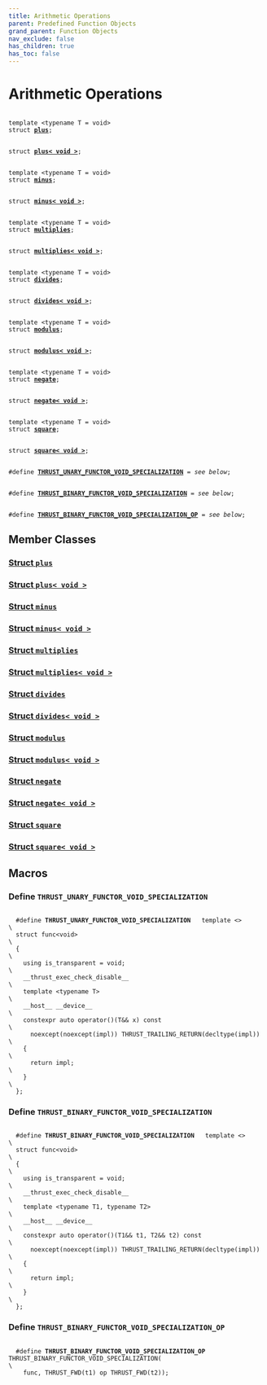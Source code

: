 ```yaml
---
title: Arithmetic Operations
parent: Predefined Function Objects
grand_parent: Function Objects
nav_exclude: false
has_children: true
has_toc: false
---
```


# Arithmetic Operations

<code class="doxybook">
<span>template &lt;typename T = void&gt;</span>
<span>struct <b><a href="/thrust/api/classes/structplus.html">plus</a></b>;</span>
<br>
<span>struct <b><a href="/thrust/api/classes/structplus_3_01void_01_4.html">plus&lt; void &gt;</a></b>;</span>
<br>
<span>template &lt;typename T = void&gt;</span>
<span>struct <b><a href="/thrust/api/classes/structminus.html">minus</a></b>;</span>
<br>
<span>struct <b><a href="/thrust/api/classes/structminus_3_01void_01_4.html">minus&lt; void &gt;</a></b>;</span>
<br>
<span>template &lt;typename T = void&gt;</span>
<span>struct <b><a href="/thrust/api/classes/structmultiplies.html">multiplies</a></b>;</span>
<br>
<span>struct <b><a href="/thrust/api/classes/structmultiplies_3_01void_01_4.html">multiplies&lt; void &gt;</a></b>;</span>
<br>
<span>template &lt;typename T = void&gt;</span>
<span>struct <b><a href="/thrust/api/classes/structdivides.html">divides</a></b>;</span>
<br>
<span>struct <b><a href="/thrust/api/classes/structdivides_3_01void_01_4.html">divides&lt; void &gt;</a></b>;</span>
<br>
<span>template &lt;typename T = void&gt;</span>
<span>struct <b><a href="/thrust/api/classes/structmodulus.html">modulus</a></b>;</span>
<br>
<span>struct <b><a href="/thrust/api/classes/structmodulus_3_01void_01_4.html">modulus&lt; void &gt;</a></b>;</span>
<br>
<span>template &lt;typename T = void&gt;</span>
<span>struct <b><a href="/thrust/api/classes/structnegate.html">negate</a></b>;</span>
<br>
<span>struct <b><a href="/thrust/api/classes/structnegate_3_01void_01_4.html">negate&lt; void &gt;</a></b>;</span>
<br>
<span>template &lt;typename T = void&gt;</span>
<span>struct <b><a href="/thrust/api/classes/structsquare.html">square</a></b>;</span>
<br>
<span>struct <b><a href="/thrust/api/classes/structsquare_3_01void_01_4.html">square&lt; void &gt;</a></b>;</span>
<br>
<span>#define <b><a href="/thrust/api/groups/group__arithmetic__operations.html#define-thrust_unary_functor_void_specialization">THRUST&#95;UNARY&#95;FUNCTOR&#95;VOID&#95;SPECIALIZATION</a></b> = <i>see below</i>;</span>
<br>
<span>#define <b><a href="/thrust/api/groups/group__arithmetic__operations.html#define-thrust_binary_functor_void_specialization">THRUST&#95;BINARY&#95;FUNCTOR&#95;VOID&#95;SPECIALIZATION</a></b> = <i>see below</i>;</span>
<br>
<span>#define <b><a href="/thrust/api/groups/group__arithmetic__operations.html#define-thrust_binary_functor_void_specialization_op">THRUST&#95;BINARY&#95;FUNCTOR&#95;VOID&#95;SPECIALIZATION&#95;OP</a></b> = <i>see below</i>;</span>
</code>

## Member Classes

<h3 id="struct-plus">
<a href="/thrust/api/classes/structplus.html">Struct <code>plus</code>
</a>
</h3>

<h3 id="struct-plus< void >">
<a href="/thrust/api/classes/structplus_3_01void_01_4.html">Struct <code>plus&lt; void &gt;</code>
</a>
</h3>

<h3 id="struct-minus">
<a href="/thrust/api/classes/structminus.html">Struct <code>minus</code>
</a>
</h3>

<h3 id="struct-minus< void >">
<a href="/thrust/api/classes/structminus_3_01void_01_4.html">Struct <code>minus&lt; void &gt;</code>
</a>
</h3>

<h3 id="struct-multiplies">
<a href="/thrust/api/classes/structmultiplies.html">Struct <code>multiplies</code>
</a>
</h3>

<h3 id="struct-multiplies< void >">
<a href="/thrust/api/classes/structmultiplies_3_01void_01_4.html">Struct <code>multiplies&lt; void &gt;</code>
</a>
</h3>

<h3 id="struct-divides">
<a href="/thrust/api/classes/structdivides.html">Struct <code>divides</code>
</a>
</h3>

<h3 id="struct-divides< void >">
<a href="/thrust/api/classes/structdivides_3_01void_01_4.html">Struct <code>divides&lt; void &gt;</code>
</a>
</h3>

<h3 id="struct-modulus">
<a href="/thrust/api/classes/structmodulus.html">Struct <code>modulus</code>
</a>
</h3>

<h3 id="struct-modulus< void >">
<a href="/thrust/api/classes/structmodulus_3_01void_01_4.html">Struct <code>modulus&lt; void &gt;</code>
</a>
</h3>

<h3 id="struct-negate">
<a href="/thrust/api/classes/structnegate.html">Struct <code>negate</code>
</a>
</h3>

<h3 id="struct-negate< void >">
<a href="/thrust/api/classes/structnegate_3_01void_01_4.html">Struct <code>negate&lt; void &gt;</code>
</a>
</h3>

<h3 id="struct-square">
<a href="/thrust/api/classes/structsquare.html">Struct <code>square</code>
</a>
</h3>

<h3 id="struct-square< void >">
<a href="/thrust/api/classes/structsquare_3_01void_01_4.html">Struct <code>square&lt; void &gt;</code>
</a>
</h3>


## Macros

<h3 id="define-THRUST_UNARY_FUNCTOR_VOID_SPECIALIZATION">
Define <code>THRUST&#95;UNARY&#95;FUNCTOR&#95;VOID&#95;SPECIALIZATION</code>
</h3>

<code class="doxybook">
  <span>#define <b>THRUST_UNARY_FUNCTOR_VOID_SPECIALIZATION</b>   template &lt;&gt;                                                                  \
  struct func&lt;void&gt;                                                            \
  {                                                                            \
    using is&#95;transparent = void;                                               \
    &#95;&#95;thrust&#95;exec&#95;check&#95;disable&#95;&#95;                                              \
    template &lt;typename T&gt;                                                      \
    &#95;&#95;host&#95;&#95; &#95;&#95;device&#95;&#95;                                                        \
    constexpr auto operator()(T&& x) const                                     \
      noexcept(noexcept(impl)) THRUST&#95;TRAILING&#95;RETURN(decltype(impl))          \
    {                                                                          \
      return impl;                                                             \
    }                                                                          \
  };</span></code>
<h3 id="define-THRUST_BINARY_FUNCTOR_VOID_SPECIALIZATION">
Define <code>THRUST&#95;BINARY&#95;FUNCTOR&#95;VOID&#95;SPECIALIZATION</code>
</h3>

<code class="doxybook">
  <span>#define <b>THRUST_BINARY_FUNCTOR_VOID_SPECIALIZATION</b>   template &lt;&gt;                                                                  \
  struct func&lt;void&gt;                                                            \
  {                                                                            \
    using is&#95;transparent = void;                                               \
    &#95;&#95;thrust&#95;exec&#95;check&#95;disable&#95;&#95;                                              \
    template &lt;typename T1, typename T2&gt;                                        \
    &#95;&#95;host&#95;&#95; &#95;&#95;device&#95;&#95;                                                        \
    constexpr auto operator()(T1&& t1, T2&& t2) const                          \
      noexcept(noexcept(impl)) THRUST&#95;TRAILING&#95;RETURN(decltype(impl))          \
    {                                                                          \
      return impl;                                                             \
    }                                                                          \
  };</span></code>
<h3 id="define-THRUST_BINARY_FUNCTOR_VOID_SPECIALIZATION_OP">
Define <code>THRUST&#95;BINARY&#95;FUNCTOR&#95;VOID&#95;SPECIALIZATION&#95;OP</code>
</h3>

<code class="doxybook">
  <span>#define <b>THRUST_BINARY_FUNCTOR_VOID_SPECIALIZATION_OP</b>   THRUST&#95;BINARY&#95;FUNCTOR&#95;VOID&#95;SPECIALIZATION(                                   \
    func, THRUST&#95;FWD(t1) op THRUST&#95;FWD(t2));</span></code>


